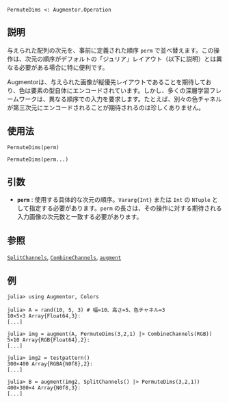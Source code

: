 ```
PermuteDims <: Augmentor.Operation
```

## 説明

与えられた配列の次元を、事前に定義された順序 `perm` で並べ替えます。この操作は、次元の順序がデフォルトの「ジュリア」レイアウト（以下に説明）とは異なる必要がある場合に特に便利です。

Augmentorは、与えられた画像が縦優先レイアウトであることを期待しており、色は要素の型自体にエンコードされています。しかし、多くの深層学習フレームワークは、異なる順序での入力を要求します。たとえば、別々の色チャネルが第三次元にエンコードされることが期待されるのは珍しくありません。

## 使用法

```
PermuteDims(perm)

PermuteDims(perm...)
```

## 引数

  * **`perm`** : 使用する具体的な次元の順序。`Vararg{Int}` または `Int` の `NTuple` として指定する必要があります。`perm` の長さは、その操作に対する期待される入力画像の次元数と一致する必要があります。

## 参照

[`SplitChannels`](@ref), [`CombineChannels`](@ref), [`augment`](@ref)

## 例

```julia-repl
julia> using Augmentor, Colors

julia> A = rand(10, 5, 3) # 幅=10、高さ=5、色チャネル=3
10×5×3 Array{Float64,3}:
[...]

julia> img = augment(A, PermuteDims(3,2,1) |> CombineChannels(RGB))
5×10 Array{RGB{Float64},2}:
[...]

julia> img2 = testpattern()
300×400 Array{RGBA{N0f8},2}:
[...]

julia> B = augment(img2, SplitChannels() |> PermuteDims(3,2,1))
400×300×4 Array{N0f8,3}:
[...]
```
